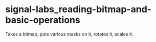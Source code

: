 # signal-labs_reading-bitmap-and-basic-operations
Takes a bitmap, puts various masks on it, rotates it, scales it.
